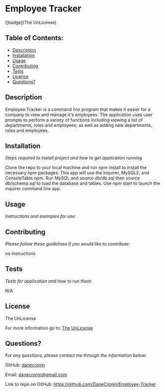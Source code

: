 # Employee Tracker
  ![badge](The UnLicense)

  ## Table of Contents:
  * [Description](#Description)
  * [Installation](#installation)
  * [Usage](#usage)
  * [Contributing](#Contributing)
  * [Tests](#Tests)
  * [License](#License)
  * [Questions?](#questions)

  ## Description
   Employee Tracker is a command line program that makes it easier for a company to view and manage it's employees. The application uses user prompts to perform a variety of functions including viewing a list of departments, roles and employees; as well as adding new departments, roles and employees.

  ## Installation
  *Steps required to install project and how to get application running*
  
  Clone the repo to your local machine and run npm install to install the necessary npm packages. This app will use the Inquirer, MySQL2, and ConsoleTable npm. Run MySQL and source db/db.sql then source db/schema.sql to load the database and tables. Use npm start to launch the inquirer  command line app.


  ## Usage
  *Instructions and examples for use:*
  

  
  ## Contributing
  *Please follow these guidelines if you would like to contribute:*

  no instructions 

  ## Tests
  *Tests for application and how to run them:*

  N/A

  ## License
  
  The UnLicense

  For more information go to: [The UnLicense]()

  ## Questions?

  *For any questions, please contact me through the information below:*
 
  GitHub: [danecronin](https://github.com/danecronin)

  Email: danecronin@gmail.com

  Link to repo on GitHub: https://github.com/DaneCronin/Employee-Tracker


